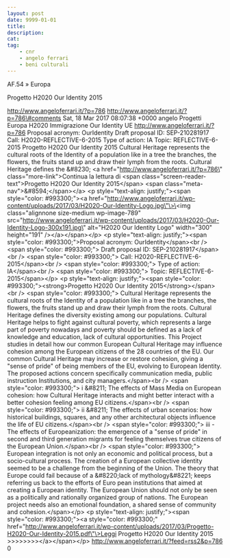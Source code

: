 ```yaml
---
layout: post
date: 9999-01-01
title:
description:
cat:
tag:
    - cnr
    - angelo ferrari
    - beni culturali
---
```

AF.54 » Europa

Progetto H2020 Our Identity 2015

http://www.angeloferrari.it/?p=786 http://www.angeloferrari.it/?p=786\#comments Sat, 18 Mar 2017 08:07:38 +0000 angelo Progetti Europa H2020 Immigrazione Our Identity UE http://www.angeloferrari.it/?p=786 Proposal acronym: OurIdentity Draft proposal ID: SEP-210281917 Call: H2020-REFLECTIVE-6-2015 Type of action: IA Topic: REFLECTIVE-6-2015 Progetto H2020 Our Identity 2015 Cultural Heritage represents the cultural roots of the Identity of a population like in a tree the branches, the flowers, the fruits stand up and draw their lymph from the roots. Cultural Heritage defines the &\#8230; \<a href=\"http://www.angeloferrari.it/?p=786\" class=\"more-link\"\>Continua la lettura di \<span class=\"screen-reader-text\"\>Progetto H2020 Our Identity 2015\</span\> \<span class=\"meta-nav\"\>&\#8594;\</span\>\</a\> \<p style=\"text-align: justify;\"\>\<span style=\"color: \#993300;\"\>\<a href=\"http://www.angeloferrari.it/wp-content/uploads/2017/03/H2020-Our-Identity-Logo.jpg\"\>\<img class=\"alignnone size-medium wp-image-789\" src=\"http://www.angeloferrari.it/wp-content/uploads/2017/03/H2020-Our-Identity-Logo-300x191.jpg\" alt=\"H2020 Our Identity Logo\" width=\"300\" height=\"191\" /\>\</a\>\</span\>\</p\> \<p style=\"text-align: justify;\"\>\<span style=\"color: \#993300;\"\>Proposal acronym: OurIdentity\</span\>\<br /\> \<span style=\"color: \#993300;\"\> Draft proposal ID: SEP-210281917\</span\>\<br /\> \<span style=\"color: \#993300;\"\> Call: H2020-REFLECTIVE-6-2015\</span\>\<br /\> \<span style=\"color: \#993300;\"\> Type of action: IA\</span\>\<br /\> \<span style=\"color: \#993300;\"\> Topic: REFLECTIVE-6-2015\</span\>\</p\> \<p style=\"text-align: justify;\"\>\<span style=\"color: \#993300;\"\>\<strong\>Progetto H2020 Our Identity 2015\</strong\>\</span\>\<br /\> \<span style=\"color: \#993300;\"\> Cultural Heritage represents the cultural roots of the Identity of a population like in a tree the branches, the flowers, the fruits stand up and draw their lymph from the roots. Cultural Heritage defines the diversity existing among our populations. Cultural Heritage helps to fight against cultural poverty, which represents a large part of poverty nowadays and poverty should be defined as a lack of knowledge and education, lack of cultural opportunities. This Project studies in detail how our common European Cultural Heritage may influence cohesion among the European citizens of the 28 countries of the EU. Our common Cultural Heritage may increase or restore cohesion, giving a "sense of pride" of being members of the EU, evolving to European Identity. The proposed actions concern specifically communication media, public instruction Institutions, and city managers.\</span\>\<br /\> \<span style=\"color: \#993300;\"\> i &\#8211; The effects of Mass Media on European cohesion: how Cultural Heritage interacts and might better interact with a better cohesion feeling among EU citizens.\</span\>\<br /\> \<span style=\"color: \#993300;\"\> ii &\#8211; The effects of urban scenarios: how historical buildings, squares, and any other architectural objects influence the life of EU citizens.\</span\>\<br /\> \<span style=\"color: \#993300;\"\> iii -The effects of Europeanization: the emergence of a "sense of pride" in second and third generation migrants for feeling themselves true citizens of the European Union.\</span\>\<br /\> \<span style=\"color: \#993300;\"\> European integration is not only an economic and political process, but a socio-cultural process. The creation of a European collective identity seemed to be a challenge from the beginning of the Union. The theory that Europe could fail because of a &\#8220;lack of mythology&\#8221; keeps referring us back to the efforts of Euro pean institutions that aimed at creating a European identity. The European Union should not only be seen as a politically and rationally organized group of nations. The European project needs also an emotional foundation, a shared sense of community and cohesion.\</span\>\</p\> \<p style=\"text-align: justify;\"\>\<span style=\"color: \#993300;\"\>\<a style=\"color: \#993300;\" href=\"http://www.angeloferrari.it/wp-content/uploads/2017/03/Progetto-H2020-Our-Identity-2015.pdf\"\>Leggi Progetto H2020 Our Identity 2015 &gt;&gt;&gt;&gt;&gt;&gt;&gt;&gt;\</a\>\</span\>\</p\> http://www.angeloferrari.it/?feed=rss2&p=786 0

